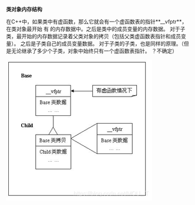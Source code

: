  **类对象内存结构** 

​    在C++中，如果类中有虚函数，那么它就会有一个虚函数表的指针**__vfptr**，在类对象最开始 有 的内存数据中。之后是类中的成员变量的内存数据。 对于子类，最开始的内存数据记录着父类对象的拷贝（包括父类虚函数表指针和成员变量）。 之后是子类自己的成员变量数据。 对于子类的子类，也是同样的原理。（但是无论继承了多少个子类，对象中始终只有一个虚函数表指针。 ？不确定）

![](../Images/561c6f94bb8ccb46e8ce4816bf3b7a8d.jpg)